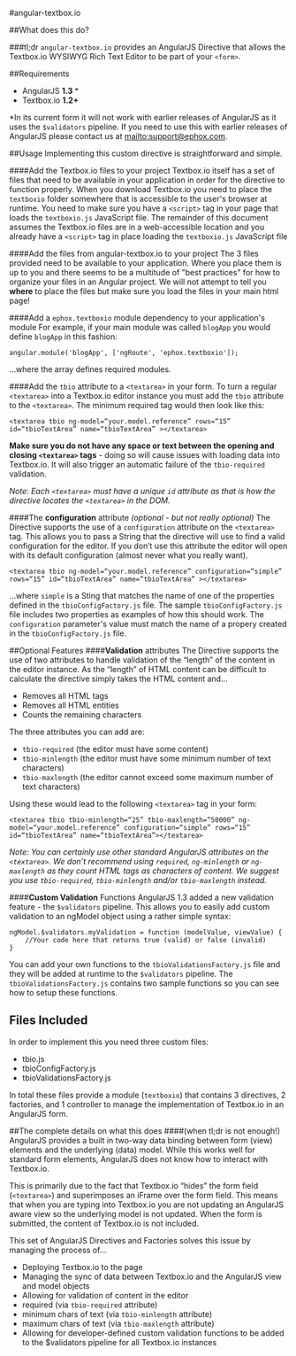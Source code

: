 #angular-textbox.io

##What does this do?

###tl;dr
`angular-textbox.io` provides an AngularJS Directive that allows the Textbox.io WYSIWYG Rich Text Editor to be part of your `<form>`.

##Requirements
* AngularJS **1.3** *
* Textbox.io **1.2+**

*In its current form it will not work with earlier releases of AngularJS as it uses the `$validators` pipeline.  If you need to use this with earlier releases of AngularJS please contact us at <mailto:support@ephox.com>.

##Usage
Implementing this custom directive is straightforward and simple.

####Add the Textbox.io files to your project
Textbox.io itself has a set of files that need to be available in your application in order for the directive to function properly.  When you download Textbox.io you need to place the `textboxio` folder somewhere that is accessible to the user's browser at runtime.  You need to make sure you have a `<script>` tag in your page that loads the `textboxio.js` JavaScript file.  The remainder of this document assumes the Textbox.io files are in a web-accessible location and you already have a `<script>` tag in place loading the `textboxio.js` JavaScript file

####Add the files from angular-textbox.io to your project
The 3 files provided need to be available to your application.  Where you place them is up to you and there seems to be a multitude of "best practices" for how to organize your files in an Angular project.  We will not attempt to tell you **where** to place the files but make sure you load the files in your main html page!

####Add a `ephox.textboxio` module dependency to your application's module
For example, if your main module was called `blogApp` you would define `blogApp` in this fashion:

`angular.module('blogApp', ['ngRoute', 'ephox.textboxio']);`

...where the array defines required modules.

####Add the `tbio` attribute to a `<textarea>` in your form.
To turn a regular `<textarea>` into a Textbox.io editor instance you must add the `tbio` attribute to the `<textarea>`.  The minimum required tag would then look like this:

`<textarea tbio ng-model=“your.model.reference” rows=“15” id=“tbioTextArea” name=“tbioTextArea” ></textarea>`

**Make sure you do not have any space or text between the opening and closing `<textarea>` tags** - doing so will cause issues with loading data into Textbox.io.  It will also trigger an automatic failure of the `tbio-required` validation.

*Note:  Each `<textarea>` must have a unique `id` attribute as that is how the directive locates the `<textarea>` in the DOM.*

####The **configuration** attribute *(optional - but not really optional)*
The Directive supports the use of a `configuration` attribute on the `<textarea>` tag.  This allows you to pass a String that the directive will use to find a valid configuration for the editor.  If you don’t use this attribute the editor will open with its default configuration (almost never what you really want).

`<textarea tbio ng-model=“your.model.reference” configuration=“simple” rows=“15” id=“tbioTextArea” name=“tbioTextArea” ></textarea>`

…where `simple` is a Sting that matches the name of one of the properties defined in the `tbioConfigFactory.js` file.  The sample `tbioConfigFactory.js` file includes two properties as examples of how this should work.  The `configuration` parameter's value must match the name of a propery created in the `tbioConfigFactory.js` file.

##Optional Features
####**Validation** attributes
The Directive supports the use of two attributes to handle validation of the “length” of the content in the editor instance.  As the “length” of HTML content can be difficult to calculate the directive simply takes the HTML content and…

* Removes all HTML tags
* Removes all HTML entities
* Counts the remaining characters

The three attributes you can add are:

* `tbio-required` (the editor must have some content)
* `tbio-minlength` (the editor must have some minimum number of text characters)
* `tbio-maxlength` (the editor cannot exceed some maximum number of text characters)

Using these would lead to the following `<textarea>` tag in your form:

`<textarea tbio tbio-minlength=“25” tbio-maxlength=“50000” ng-model=“your.model.reference” configuration=“simple” rows=“15” id=“tbioTextArea” name=“tbioTextArea”></textarea>`

*Note:  You can certainly use other standard AngularJS attributes on the `<textarea>`.  We don’t recommend using `required`, `ng-minlength` or `ng-maxlength` as they count HTML tags as characters of content.  We suggest you use `tbio-required`, `tbio-minlength` and/or `tbio-maxlength` instead.*

####**Custom Validation** Functions
AngularJS 1.3 added a new validation feature - the `$validators` pipeline.  This allows you to easily add custom validation to an ngModel object using a rather simple syntax:

```
ngModel.$validators.myValidation = function (modelValue, viewValue) {
	//Your code here that returns true (valid) or false (invalid)
}
```

You can add your own functions to the `tbioValidationsFactory.js` file and they will be added at runtime to the `$validators` pipeline.  The `tbioValidationsFactory.js` contains two sample functions so you can see how to setup these functions.

## Files Included
In order to implement this you need three custom files:

* tbio.js
* tbioConfigFactory.js
* tbioValidationsFactory.js

In total these files provide a module (`textboxio`) that contains 3 directives, 2 factories, and 1 controller to manage the implementation of Textbox.io  in an AngularJS form.


##The complete details on what this does
####(when tl;dr is not enough!)
AngularJS provides a built in two-way data binding between form (view) elements and the underlying (data) model.  While this works well for standard form elements, AngularJS does not know how to interact with Textbox.io.

This is primarily due to the fact that Textbox.io “hides” the form field (`<textarea>`) and superimposes an iFrame over the form field.  This means that when you are typing into Textbox.io you are not updating an AngularJS aware view so the underlying model is not updated.  When the form is submitted, the content of Textbox.io is not included.

This set of AngularJS Directives and Factories solves this issue by managing the process of...

* Deploying Textbox.io to the page
* Managing the sync of data between Textbox.io and the AngularJS view and model objects
* Allowing for validation of content in the editor
 * required (via `tbio-required` attribute)
 * minimum chars of text (via `tbio-minlength` attribute)
 * maximum chars of text (via `tbio-maxlength` attribute)
* Allowing for developer-defined custom validation functions to be added to the $validators pipeline for all Textbox.io instances
